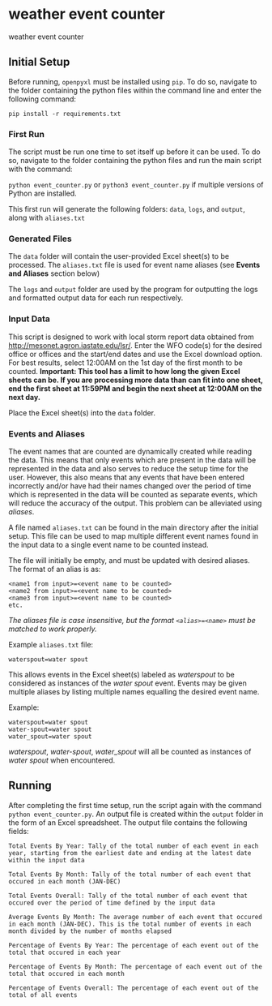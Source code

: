 # weather event counter
weather event counter

## Initial Setup
Before running, `openpyxl` must be installed using `pip`. To do so, navigate to the folder containing the python files within the command line and enter the following command:

```pip install -r requirements.txt```

### First Run

The script must be run one time to set itself up before it can be used. To do so, navigate to the folder containing the python files and run the main script with the command:

```python event_counter.py``` or ```python3 event_counter.py``` if multiple versions of Python are installed.

This first run will generate the following folders: `data`, `logs`, and `output`, along with `aliases.txt`

### Generated Files

The `data` folder will contain the user-provided Excel sheet(s) to be processed. The `aliases.txt` file is used for event name aliases (see **Events and Aliases** section below)

The `logs` and `output` folder are used by the program for outputting the logs and formatted output data for each run respectively.

### Input Data

This script is designed to work with local storm report data obtained from http://mesonet.agron.iastate.edu/lsr/. Enter the WFO code(s) for the desired office or offices and the start/end dates and use the Excel download option. For best results, select 12:00AM on the 1st day of the first month to be counted. **Important: This tool has a limit to how long the given Excel sheets can be. If you are processing more data than can fit into one sheet, end the first sheet at 11:59PM and begin the next sheet at 12:00AM on the next day.**

Place the Excel sheet(s) into the `data` folder.

### Events and Aliases

The event names that are counted are dynamically created while reading the data. This means that only events which are present in the data will be represented in the data and also serves to reduce the setup time for the user. However, this also means that any events that have been entered incorrectly and/or have had their names changed over the period of time which is represented in the data will be counted as separate events, which will reduce the accuracy of the output. This problem can be alleviated using *aliases*.

A file named `aliases.txt` can be found in the main directory after the initial setup. This file can be used to map multiple different event names found in the input data to a single event name to be counted instead.

The file will initially be empty, and must be updated with desired aliases. The format of an alias is as:
```
<name1 from input>=<event name to be counted>
<name2 from input>=<event name to be counted>
<name3 from input>=<event name to be counted>
etc.
```
*The aliases file is case insensitive, but the format `<alias>=<name>` must be matched to work properly.*

Example `aliases.txt` file:
```
waterspout=water spout
```
This allows events in the Excel sheet(s) labeled as *waterspout* to be considered as instances of the *water spout* event. Events may be given multiple aliases by listing multiple names equalling the desired event name.

Example:
```
waterspout=water spout
water-spout=water spout
water_spout=water spout
```
*waterspout*, *water-spout*, *water_spout* will all be counted as instances of *water spout* when encountered.

## Running

After completing the first time setup, run the script again with the command ```python event_counter.py```. An output file is created within the `output` folder in the form of an Excel spreadsheet. The output file contains the following fields:
```
Total Events By Year: Tally of the total number of each event in each year, starting from the earliest date and ending at the latest date within the input data

Total Events By Month: Tally of the total number of each event that occured in each month (JAN-DEC)

Total Events Overall: Tally of the total number of each event that occured over the period of time defined by the input data

Average Events By Month: The average number of each event that occured in each month (JAN-DEC). This is the total number of events in each month divided by the number of months elapsed

Percentage of Events By Year: The percentage of each event out of the total that occured in each year

Percentage of Events By Month: The percentage of each event out of the total that occured in each month

Percentage of Events Overall: The percentage of each event out of the total of all events
```
